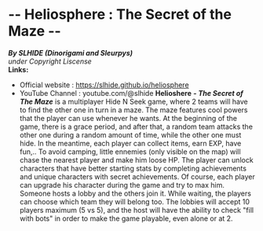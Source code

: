 # -- Heliosphere : The Secret of the Maze -- 
 ***By SLHIDE (Dinorigami and Sleurpys)***\
*under Copyright Liscense*\
**Links:**
   - Official website : https://slhide.github.io/heliosphere
   - YouTube Channel : youtube.com/@slhide
**Helioshere** ***- The Secret of The Maze*** is a multiplayer Hide N Seek game, where 2 teams will have to find the other one in turn in a maze. The maze features cool powers that the player can use whenever he wants.
At the beginning of the game, there is a grace period, and after that, a random team attacks the other one during a random amount of time, while the other one must hide. In the meantime, each player can collect items, earn EXP, have fun,.. To avoid camping, little ennemies (only visible on the map) will chase the nearest player and make him loose HP.
The player can unlock characters that have better starting stats by completing achievements and unique characters with secret achievements.
Of course, each player can upgrade his character during the game and try to max him.
Someone hosts a lobby and the others join it. While waiting, the players can choose which team they will belong too. The lobbies will accept 10 players maximum (5 vs 5), and the host will have the ability to check "fill with bots" in order to make the game playable, even alone or at 2.
